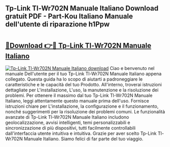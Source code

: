 ## Tp-Link Tl-Wr702N Manuale Italiano Download gratuit PDF - Part-Kou Italiano Manuale dell'utente di riparazione h1Ppw

# <h2><a href="http://dfgsypa.blite.top/?on=Tp-Link+Tl-Wr702N+Manuale+Italiano">🔗Download 👉🔴 Tp-Link Tl-Wr702N Manuale Italiano</a></h2>

[![Tp-Link Tl-Wr702N Manuale Italiano download](https://i.imgur.com/lujVjoI.png)](http://dfgsypa.blite.top/?on=Tp-Link+Tl-Wr702N+Manuale+Italiano)
Ciao e benvenuto nel manuale Dell'utente per il tuo Tp-Link Tl-Wr702N Manuale Italiano appena collegato. Questa guida ha lo scopo di aiutarti a padroneggiare le caratteristiche e le capacità del tuo Prodotto. All'interno, troverai istruzioni dettagliate per L'installazione, L'uso, la manutenzione e la risoluzione dei problemi. Per ottenere il massimo dal tuo Tp-Link Tl-Wr702N Manuale Italiano, leggi attentamente questo manuale prima dell'uso. Fornisce istruzioni chiare per L'installazione, la configurazione e il funzionamento, nonché suggerimenti per la risoluzione dei problemi comuni. Le funzionalità avanzate di Tp-Link Tl-Wr702N Manuale Italiano includono geolocalizzazione, avvisi intelligenti, temi personalizzabili e sincronizzazione di più dispositivi, tutti facilmente controllabili dall'interfaccia utente intuitiva e intuitiva. Grazie per aver scelto Tp-Link Tl-Wr702N Manuale Italiano. Siamo felici di far parte del tuo viaggio.
